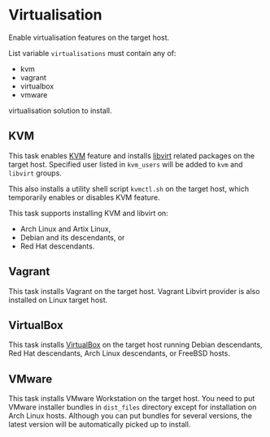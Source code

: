 # Virtualisation

Enable virtualisation features on the target host.

List variable `virtualisations` must contain any of:

* kvm
* vagrant
* virtualbox
* vmware

virtualisation solution to install.

## KVM

This task enables [KVM](https://www.linux-kvm.org/page/Main_Page)
feature and installs [libvirt](https://libvirt.org/) related packages
on the target host.  Specified user listed in `kvm_users` will be added
to `kvm` and `libvirt` groups.

This also installs a utility shell script `kvmctl.sh` on the target
host, which temporarily enables or disables KVM feature.

This task supports installing KVM and libvirt on:

* Arch Linux and Artix Linux,
* Debian and its descendants, or
* Red Hat descendants.

## Vagrant

This task installs Vagrant on the target host.  Vagrant Libvirt provider
is also installed on Linux target host.

## VirtualBox

This task installs [VirtualBox](https://www.virtualbox.org/) on the
target host running Debian descendants, Red Hat descendants, Arch Linux
descendants, or FreeBSD hosts.

## VMware

This task installs VMware Workstation on the target host.  You need to
put VMware installer bundles in `dist_files` directory except for
installation on Arch Linux hosts.  Although you can put bundles for
several versions, the latest version will be automatically picked up to
install.
